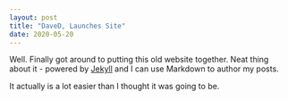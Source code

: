 ```yaml
---
layout: post
title: "DaveD, Launches Site"
date: 2020-05-20
---
```


Well. Finally got around to putting this old website together. 
Neat thing about it - powered by [Jekyll](http://jekyllrb.com) and 
I can use Markdown to author my posts. 

It actually is a lot easier than I thought it was going to be.
